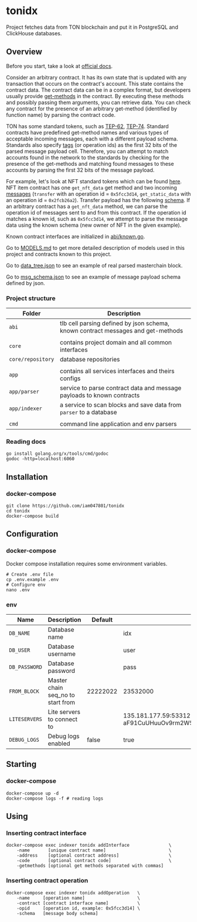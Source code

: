 # tonidx

Project fetches data from TON blockchain and put it in PostgreSQL and ClickHouse databases. 

## Overview

Before you start, take a look at [official docs](https://ton.org/docs/learn/overviews/ton-blockchain).

Consider an arbitrary contract.
It has its own state that is updated with any transaction that occurs on the contract's account. 
This state contains the contract data.
The contract data can be in a complex format, 
but developers usually provide [get-methods](https://ton.org/docs/develop/func/functions#specifiers) in the contract. 
By executing these methods and possibly passing them arguments, you can retrieve data.
You can check any contract for the presence of an arbitrary get-method (identified by function name) by parsing the contract code.

TON has some standard tokens, such as
[TEP-62](https://github.com/ton-blockchain/TEPs/blob/master/text/0062-nft-standard.md),
[TEP-74](https://github.com/ton-blockchain/TEPs/blob/master/text/0074-jettons-standard.md).
Standard contracts have predefined get-method names and various types of acceptable incoming messages, 
each with a different payload schema.
Standards also specify [tags](https://ton.org/docs/learn/overviews/tl-b-language#constructors) (or operation ids) 
as the first 32 bits of the parsed message payload cell.
Therefore, you can attempt to match accounts found in the network to the standards by checking for the presence of the get-methods and 
matching found messages to these accounts by parsing the first 32 bits of the message payload.

For example, let's look at NFT standard tokens which can be found [here](https://github.com/ton-blockchain/token-contract).
NFT item contract has one `get_nft_data` get method and two incoming [messages](https://github.com/ton-blockchain/token-contract/blob/main/nft/op-codes.fc) 
(`transfer` with an operation id = `0x5fcc3d14`, `get_static_data` with an operation id = `0x2fcb26a2`). 
Transfer payload has the following [schema](https://github.com/xssnick/tonutils-go/blob/master/ton/nft/item.go#L14).
If an arbitrary contract has a `get_nft_data` method, we can parse the operation id of messages sent to and from this contract. 
If the operation id matches a known id, such as `0x5fcc3d14`, we attempt to parse the message data using the known schema 
(new owner of NFT in the given example).

Known contract interfaces are initialized in [abi/known.go](/abi/known.go).

Go to [MODELS.md](/MODELS.md) to get more detailed description of models used in this project and contracts known to this project.

Go to [data_tree.json](/data_tree.json) to see an example of real parsed masterchain block.

Go to [msg_schema.json](/msg_schema.json) to see an example of message payload schema defined by json.

### Project structure

| Folder            | Description                                                                      |
|-------------------|----------------------------------------------------------------------------------|
| `abi`             | tlb cell parsing defined by json schema, known contract messages and get-methods |
|                   |                                                                                  |
| `core`            | contains project domain and all common interfaces                                |
| `core/repository` | database repositories                                                            |
|                   |                                                                                  |
| `app`             | contains all services interfaces and theirs configs                              |
| `app/parser`      | service to parse contract data and message payloads to known contracts           |
| `app/indexer`     | a service to scan blocks and save data from `parser` to a database               |
|                   |                                                                                  |
| `cmd`             | command line application and env parsers                                         |

### Reading docs
```shell
go install golang.org/x/tools/cmd/godoc
godoc -http=localhost:6060
```

## Installation

[//]: # (### docker)
[//]: # (```shell)
[//]: # (git clone https://github.com/iam047801/tonidx)
[//]: # (cd tonidx)
[//]: # (docker build -t indexer:latest .)
[//]: # (```)

### docker-compose
```shell
git clone https://github.com/iam047801/tonidx
cd tonidx
docker-compose build
```

## Configuration

### docker-compose
Docker compose installation requires some environment variables.
```shell
# Create .env file
cp .env.example .env
# Configure env
nano .env
```

### env

| Name          | Description                       | Default  | Example                                                           |
|---------------|-----------------------------------|----------|-------------------------------------------------------------------|
| `DB_NAME`     | Database name                     |          | idx                                                               |
| `DB_USER`     | Database username                 |          | user                                                              |
| `DB_PASSWORD` | Database password                 |          | pass                                                              |
| `FROM_BLOCK`  | Master chain seq_no to start from | 22222022 | 23532000                                                          |
| `LITESERVERS` | Lite servers to connect to        |          | 135.181.177.59:53312 aF91CuUHuuOv9rm2W5+O/4h38M3sRm40DtSdRxQhmtQ= |
| `DEBUG_LOGS`  | Debug logs enabled                | false    | true                                                              |

## Starting

[//]: # (### docker)
[//]: # (```shell)
[//]: # (docker run -d -n indexer-service --env-file .env indexer:latest)
[//]: # (```)

### docker-compose
```shell
docker-compose up -d
docker-compose logs -f # reading logs
```

## Using

### Inserting contract interface

```shell
docker-compose exec indexer tonidx addInterface               \ 
    -name       [unique contract name]                        \
    -address    [optional contract address]                   \
    -code       [optional contract code]                      \
    -getmethods [optional get methods separated with commas]
```

### Inserting contract operation

```shell
docker-compose exec indexer tonidx addOperation   \ 
    -name     [operation name]                    \
    -contract [contract interface name]           \
    -opid     [operation id, example: 0x5fcc3d14] \
    -schema   [message body schema]
```
